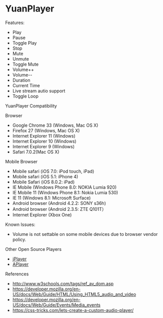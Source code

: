 YuanPlayer
==========

Features:
 * Play
 * Pause
 * Toggle Play
 * Stop
 * Mute
 * Unmute
 * Toggle Mute
 * Volume++
 * Volume--
 * Duration
 * Current Time
 * Live stream autio support
 * Toggle Loop

YuanPlayer Compatibility

Browser
 * Google Chrome 33 (Windows, Mac OS X)
 * Firefox 27 (Windows, Mac OS X)
 * Internet Explorer 11 (Windows)
 * Internet Explorer 10 (Windows)
 * Internet Explorer 9 (Windows)
 * Safari 7.0.2(Mac OS X)

Mobile Browser
 * Mobile safari (iOS 7.0: iPod touch, iPad)
 * Mobile safari (iOS 5.1: iPhone 4)
 * Mobile Safari (iOS 8.0.2: iPad)
 * IE Mobile (Windows Phone 8.0: NOKIA Lumia 920)
 * IE Mobile 11 (Windows Phone 8.1: Nokia Lumia 530)
 * IE 11 (Windows 8.1: Microsoft Surface)
 * Android browser (Android 4.2.2: SONY s36h)
 * Android browser (Android 2.3.5: ZTE Q101T）
 * Internet Explorer (Xbox One)

Known Issues:
 * Volume is not settable on some mobile devices due to browser vendor policy.

Other Open Source Players
 * [jPlayer](http://jplayer.org/ "HTML5 Audio & Video for jQuery")
 * [APlayer](https://github.com/DIYgod/APlayer)


References
 * http://www.w3schools.com/tags/ref_av_dom.asp
 * https://developer.mozilla.org/en-US/docs/Web/Guide/HTML/Using_HTML5_audio_and_video
 * https://developer.mozilla.org/en-US/docs/Web/Guide/Events/Media_events
 * https://css-tricks.com/lets-create-a-custom-audio-player/
